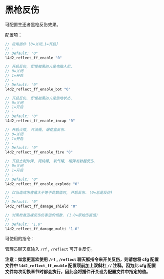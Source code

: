 # 黑枪反伤



可配置生还者黑枪反伤效果。

配置项：

```c
// 启用插件 [0=关闭,1=开启]
// -
// Default: "0"
l4d2_reflect_ff_enable "0"

// 开启反伤, 即使被黑的人是电脑人机.
// 0=关闭
// 1=开启
// -
// Default: "0"
l4d2_reflect_ff_enable_bot "0"

// 开启反伤, 即使被黑的人是倒地状态.
// 0=关闭
// 1=开启
// -
// Default: "0"
l4d2_reflect_ff_enable_incap "0"

// 开启火瓶, 汽油桶, 烟花盒反伤.
// 0=关闭
// 1=开启
// -
// Default: "0"
l4d2_reflect_ff_enable_fire "0"

// 开启土制炸弹, 丙烷罐, 氧气罐, 榴弹发射器反伤.
// 0=关闭
// 1=开启
// -
// Default: "0"
l4d2_reflect_ff_enable_explode "0"

// 仅当造成伤害值大于等于此数值时, 开启反伤. (0=总是反伤)
// -
// Default: "0"
l4d2_reflect_ff_damage_shield "0"

// 对黑枪者造成反伤伤害值的倍数. (1.0=原始伤害值)
// -
// Default: "1.0"
l4d2_reflect_ff_damage_multi "1.0"
```



可使用的指令：

管理员聊天框输入 `/rf` , `/reflect` 可开关反伤。

**注意：如您更喜欢使用 `/rf` , `/reflect` 聊天框指令来开关反伤，则请您将 cfg 配置文件中 `l4d2_reflect_ff_enable` 配置项前加上双斜杠 `//` 注释。因为此 cfg 配置文件每次切换章节时都会执行，因此会将插件开关设为配置文件中指定的值。**
